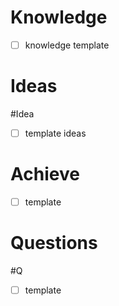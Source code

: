 # Knowledge
- [ ] knowledge template

# Ideas
#Idea
- [ ] template ideas

# Achieve
- [ ] template

# Questions
#Q 
- [ ] template